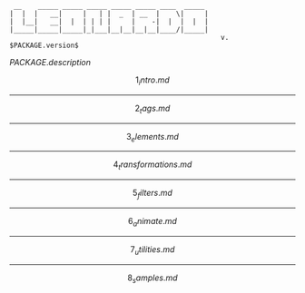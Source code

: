 ```
 __    _____ _____ _____ _____ _____ ____  _____ 
|  |  |   __|     |   | |  _  | __  |    \|     |
|  |__|   __|  |  | | | |     |    -|  |  |  |  |
|_____|_____|_____|_|___|__|__|__|__|____/|_____|
                                                    v. $PACKAGE.version$
```
$PACKAGE.description$

$$1_intro.md$$

---

$$2_tags.md$$

---

$$3_elements.md$$

---

$$4_transformations.md$$

---

$$5_filters.md$$

---

$$6_animate.md$$

---

$$7_utilities.md$$

---

$$8_samples.md$$